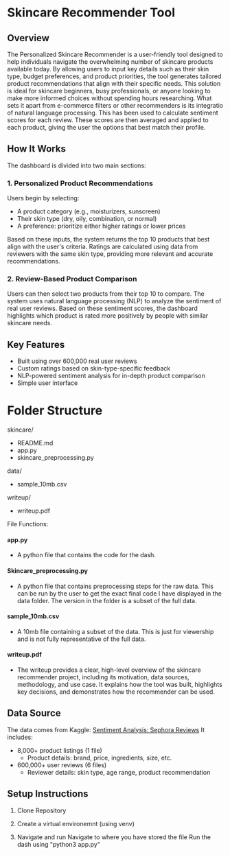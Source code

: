 # Skincare Recommender Tool
## Overview
The Personalized Skincare Recommender is a user-friendly tool designed to help individuals navigate the overwhelming number of skincare products available today. By allowing users to input key details such as their skin type, budget preferences, and product priorities, the tool generates tailored product recommendations that align with their specific needs. This solution is ideal for skincare beginners, busy professionals, or anyone looking to make more informed choices without spending hours researching. What sets it apart from e-commerce filters or other recommenders is its integratio of natural language processing. This has been used to calculate sentiment scores for each review. These scores are then averaged and applied to each product, giving the user the options that best match their profile. 


## How It Works
The dashboard is divided into two main sections:

### 1. Personalized Product Recommendations
Users begin by selecting:

  - A product category (e.g., moisturizers, sunscreen)
  - Their skin type (dry, oily, combination, or normal)
  - A preference: prioritize either higher ratings or lower prices

Based on these inputs, the system returns the top 10 products that best align with the user's criteria. Ratings are calculated using data from reviewers with the same skin type, providing more relevant and accurate recommendations.

### 2. Review-Based Product Comparison
Users can then select two products from their top 10 to compare. The system uses natural language processing (NLP) to analyze the sentiment of real user reviews. Based on these sentiment scores, the dashboard highlights which product is rated more positively by people with similar skincare needs.

## Key Features
  - Built using over 600,000 real user reviews
  - Custom ratings based on skin-type-specific feedback
  - NLP-powered sentiment analysis for in-depth product comparison
  - Simple user interface 

# Folder Structure
skincare/
- README.md
-  app.py
-  skincare_preprocessing.py

data/
- sample_10mb.csv

writeup/
- writeup.pdf

File Functions: 
#### app.py 
  - A python file that contains the code for the dash.

#### Skincare_preprocessing.py
  - A python file that contains preprocessing steps for the raw data. This can be run by the user to get the exact final
    code I have displayed in the data folder. The version in the folder is a subset of the full data.

#### sample_10mb.csv
  - A 10mb file containing a subset of the data. This is just for viewership and is not fully representative of the full
    data.
    
#### writeup.pdf
  - The writeup provides a clear, high-level overview of the skincare recommender project, including its motivation, data
    sources, methodology, and use case. It explains how the tool was built, highlights key decisions, and
    demonstrates how the recommender can be used. 


## Data Source
The data comes from Kaggle:
[Sentiment Analysis: Sephora Reviews](https://www.kaggle.com/code/aashidutt3/sentiment-analysis-sephora-reviews#%F0%9F%AA%A7-About-the-Dataset)
It includes:
- 8,000+ product listings (1 file)
   - Product details: brand, price, ingredients, size, etc.
- 600,000+ user reviews (6 files)
  - Reviewer details: skin type, age range, product recommendation
 

## Setup Instructions

1. Clone Repository

2. Create a virtual environemnt (using venv) 
  
3. Navigate and run
   Navigate to where you have stored the file
   Run the dash using "python3 app.py"

   


